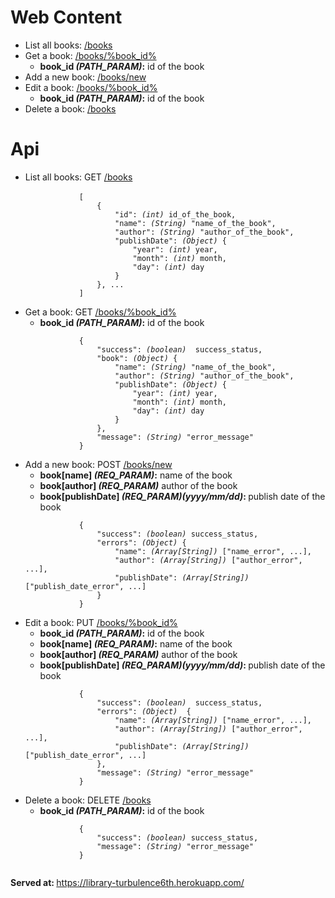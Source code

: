 <h1>Web Content</h1>

<ul class="list-group">
	<li class="list-group-item">List all books: <a href="https://library-turbulence6th.herokuapp.com/books">/books</a></li>
	<li class="list-group-item">
  		Get a book: <a href="https://library-turbulence6th.herokuapp.com/books/%BOOK_ID%">/books/%book_id%</a>
  		<ul>
  			<li><b>book_id <i>(PATH_PARAM)</i>:</b> id of the book</li>
  		</ul>
  	</li>
  	<li class="list-group-item">Add a new book: <a href="https://library-turbulence6th.herokuapp.com/books/new">/books/new</a></li>
  	<li class="list-group-item">
  		Edit a book: <a href="https://library-turbulence6th.herokuapp.com/books/edit/%BOOK_ID%">/books/%book_id%</a>
  		<ul>
  			<li><b>book_id <i>(PATH_PARAM)</i>:</b> id of the book</li>
  		</ul>
  	</li>
  	<li class="list-group-item">Delete a book: <a href="https://library-turbulence6th.herokuapp.com/books">/books</a></li>
</ul>

<h1>Api</h1>
<ul class="list-group">
	<li class="list-group-item">
		List all books: GET <a href="https://library-turbulence6th.herokuapp.com/api/books">/books</a><br>
		<code class="prettyprint">
			[
		        {
		        	"id": <i>(int)</i> id_of_the_book,
		        	"name": <i>(String)</i> "name_of_the_book",
		        	"author": <i>(String)</i> "author_of_the_book",
		        	"publishDate": <i>(Object)</i> {
		        		"year": <i>(int)</i> year,
		        		"month": <i>(int)</i> month,
		        		"day": <i>(int)</i> day
		     		}
		        }, ...
		    ]
		</code>
	</li>
	<li class="list-group-item">
  		Get a book: GET <a href="https://library-turbulence6th.herokuapp.com/api/books/%book_id%">/books/%book_id%</a>
  		<ul>
  			<li><b>book_id <i>(PATH_PARAM)</i>:</b> id of the book</li>
  		</ul>
  		<code>
			{
	        	"success": <i>(boolean)</i>  success_status,
	        	"book": <i>(Object)</i> {
	        		"name": <i>(String)</i> "name_of_the_book",
	        		"author": <i>(String)</i> "author_of_the_book",
	        		"publishDate": <i>(Object)</i> {
	        			"year": <i>(int)</i> year,
	        			"month": <i>(int)</i> month,
		        		"day": <i>(int)</i> day
	        		}
	        	},
	        	"message": <i>(String)</i> "error_message"
		    }
		</code>
  	</li>
  	<li class="list-group-item">
  		Add a new book: POST <a href="https://library-turbulence6th.herokuapp.com/api/books/new">/books/new</a>
  		<ul>
  			<li><b>book[name] <i>(REQ_PARAM)</i>:</b> name of the book</li>
  			<li><b>book[author] <i>(REQ_PARAM)</i></b> author of the book</li>
  			<li><b>book[publishDate] <i>(REQ_PARAM)(yyyy/mm/dd)</i>: </b> publish date of the book</li>
  		</ul>
		<code>
			{
	        	"success": <i>(boolean)</i> success_status,
	        	"errors": <i>(Object)</i> {
	        		"name": <i>(Array[String])</i> ["name_error", ...],
	        		"author": <i>(Array[String])</i> ["author_error", ...],
	        		"publishDate": <i>(Array[String])</i> ["publish_date_error", ...]
	        	}
		    }
		</code>
  	</li>
  	<li class="list-group-item">
  		Edit a book: PUT <a href="https://library-turbulence6th.herokuapp.com/api/books/edit/%book_id%">/books/%book_id%</a>
  		<ul>
  			<li><b>book_id <i>(PATH_PARAM)</i>:</b> id of the book</li>
  			<li><b>book[name] <i>(REQ_PARAM)</i>:</b> name of the book</li>
  			<li><b>book[author] <i>(REQ_PARAM)</i></b> author of the book</li>
  			<li><b>book[publishDate] <i>(REQ_PARAM)(yyyy/mm/dd)</i>: </b> publish date of the book</li>
  		</ul>
  		<code>
			{
	        	"success": <i>(boolean)</i>  success_status,
	        	"errors": <i>(Object)</i>  {
	        		"name": <i>(Array[String])</i> ["name_error", ...],
	        		"author": <i>(Array[String])</i> ["author_error", ...],
	        		"publishDate": <i>(Array[String])</i> ["publish_date_error", ...]
	        	},
	        	"message": <i>(String)</i> "error_message"
		    }
		</code>
  	</li>
  	<li class="list-group-item">
  		Delete a book: DELETE <a href="https://library-turbulence6th.herokuapp.com/api/books/delete/%book_id%">/books</a>
  		<ul>
  			<li><b>book_id <i>(PATH_PARAM)</i>:</b> id of the book</li>
  		</ul>
  		<code>
			{
	        	"success": <i>(boolean)</i> success_status,
	        	"message": <i>(String)</i> "error_message"
		    }
		</code>
  	</li>
</ul>

<b>Served at: </b><a href="https://library-turbulence6th.herokuapp.com/">https://library-turbulence6th.herokuapp.com/</a>
